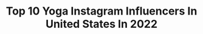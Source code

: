 ---
title: Top 10 Yoga Instagram Influencers In United States In 2022
description: >-
  Find top yoga Instagram influencers in United States in 2022. Most popular hashtags: #yoga #yogaeveryday #yogavideo.
platform: Instagram
hits: 2778
text_top: Analyze the best Instagram profiles on inBeat.
text_bottom: Our platform aggregates 2778 Instagram influencers like this in United States for you to collaborate.
profiles:
  - username: "lauramadelain"
    fullname: >-
      Laura Madelain
    bio: >-
      🌙 @wilhelminamodels NY yoga teacher Love is always the answer 🌊
    location: "United States"
    followers: 8415
    engagement: 863
    commentsToLikes: 0.083191
    id: ck5cftwfpnm150i11jkuis4hi
    verified: false
    hashtags: "#yoga"
  - username: "yoga"
    fullname: >-
      Yoga
    bio: >-
      #1 Global #Yoga Community 🙏 Sign up at link in bio and Tag @Yoga for a chance to be featured. Photos and videos belong to their owners
    location: "United States"
    followers: 1677842
    engagement: 115
    commentsToLikes: 0.019284
    id: ck0tvu6omcsz20i19guq45v3p
    verified: true
    hashtags: "#yogaposes, #yogaasana, #yogaposture, #yogavideo"
  - username: "best.yoga"
    fullname: >-
      YOGA
    bio: >-
      ⁣⁣⁣⁣⁣⁣Follow us if you love Yoga! 💌Direct for shoutout
    location: "United States"
    followers: 185698
    engagement: 135
    commentsToLikes: 0.009566
    id: ck0u88i936ql80i19hmna0zb9
    verified: false
    hashtags: "#yogalife, #yogajourney, #yogapose, #yogastrong"
  - username: "willowpixie"
    fullname: >-
      WILLOW ⋒ Content Creator
    bio: >-
      💍Silly in love with @benkonation 🌸dreamy pink vibes always LIFESTYLE ✖️ TRAVEL ✖️ YOGA ( RYT200) 📍#PNW 💌 willowpixieblog@gmail.com MY PRESETS+BLOG👇🏼
    location: "United States"
    followers: 7999
    engagement: 1493
    commentsToLikes: 0.091581
    id: ck55mmf8549wb0i1167sozhej
    verified: false
    hashtags: "#bts, #covidwedding"
  - username: "babysmokes_"
    fullname: >-
      | B A B Y |
    bio: >-
      NO H8🚫❤️ YogaDabber🧘🏼‍♀️😽💨 Cannabis Consumption ; Edibles🌱 Open 🧠| Creative 💭| Big ♥️|➰ Cannabis x Makeup🥀 TWT👇🏼
    location: "United States"
    followers: 5778
    engagement: 1771
    commentsToLikes: 0.183972
    id: ck6uh0fxu69bs0j712opan5fr
    verified: false
    hashtags: "#cannababes, #girlswhosmoke, #michiganmeds, #beyourownhappy"
  - username: "gratefulandgray"
    fullname: >-
      Karen |gray hair transition|
    bio: >-
      Positive Aging Growth Mindset Healthy Living Skincare & Fitness Fanatic Yoga Teacher Mama to 4 sweeties and wife to Ben
    location: "United States"
    followers: 28681
    engagement: 812
    commentsToLikes: 0.077049
    id: ck14kyf8grya60i19rhhj4nkk
    verified: false
    hashtags: "#silversisters, #agepositive, #artinaging, #encouragequarantinesilversisters"
  - username: "kundaliniyoginiprasiddha"
    fullname: >-
      PRASIDDHA🌿Health&Spirit Coach
    bio: >-
      Here to share authentic Yoga, Ayurveda & Hindu spirituality🧡💫 Certified Ayurvedic Wellness Counselor🌱 India 🕌 & LA 🌊 For free resources and booking👇🏻
    location: "United States"
    followers: 8814
    engagement: 1122
    commentsToLikes: 0.084211
    id: ck9ha2pmsaw7d0j783nn2j00v
    verified: false
    hashtags: "#soul, #reflection, #cosmos, #heal"
  - username: "jus_vera"
    fullname: >-
      Vera Wu
    bio: >-
      Be you, be wild 🐅 USC EE grad ✌🏼 📮@photogenicsla 🗓Zoom Yoga: Tue, Thur, Sat (time👇🏼) One half of @wedriphard💧
    location: "United States"
    followers: 32529
    engagement: 755
    commentsToLikes: 0.042640
    id: ck5c2vat6y27h0i11y1eqcsnx
    verified: false
    hashtags: "#stoked, #currentmood, #dailyessentials, #mood"
  - username: "annagreenberg"
    fullname: >-
      Anna Greenberg
    bio: >-
      Yoga🤸🏼‍♀️& 🧘🏼‍♀️ Meditation Instructor @onepeloton Dog Mom to Mia & Loki 🐕💕🐕 @koreank9rescue
    location: "United States"
    followers: 27454
    engagement: 543
    commentsToLikes: 0.090144
    id: ck0udqz56jrf80i19aevfc3hz
    verified: false
    hashtags: "#tbt, #mentalhealthawareness, #mentalhealth, #stigmafree"
  - username: "justsay_aileen"
    fullname: >-
      Aileen Day 🇵🇦
    bio: >-
      -Dentist|Yoga Teacher -Content creator -Bussiness inquires: 🌎 seattlepecan@gmail.com I eat more Avocado than you!! 📍Seattle YouTube 👇🏼
    location: "United States"
    followers: 13937
    engagement: 2671
    commentsToLikes: 0.070888
    id: ck55pebg7adng0i112xlbc2d2
    verified: false
    hashtags: "#twentytwenty, #thegeniusbrand, #knowyourworth, #iamdeserving"
---